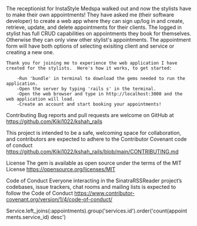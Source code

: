 The receptionist for InstaStyle Medspa walked out and now the stylists have to make their own appointments! They have asked me (their software developer) to create a web app where they can sign up/log in and create, retrieve, update, and delete appointments for their clients. The logged in stylist has full CRUD capabilities on  appointments they book for themselves. Otherwise they can only view other stylist's appointments. The appointment form will have both options of selecting exisiting client and service or creating a new one.  

	Thank you for joining me to experience the web application I have created for the stylists.  Here's how it works, to get started:

		-Run 'bundle' in terminal to download the gems needed to run the application. 
		-Open the server by typing 'rails s' in the terminal.
		-Open the web browser and type in http://localhost:3000 and the web application will load.
		-Create an account and start booking your appointments! 

Contributing Bug reports and pull requests are welcome on GitHub at https://github.com/Kiki1022/kshah_rails 

This project is intended to be a safe, welcoming space for collaboration, and contributors are expected to adhere to the Contributor Covenant code of conduct https://github.com/Kiki1022/kshah_rails/blob/main/CONTRIBUTING.md

License The gem is available as open source under the terms of the MIT License https://opensource.org/licenses/MIT

Code of Conduct Everyone interacting in the SinatraRSSReader project’s codebases, issue trackers, chat rooms and mailing lists is expected to follow the Code of Conduct https://www.contributor-covenant.org/version/1/4/code-of-conduct/

Service.left_joins(:appointments).group('services.id').order('count(appointments.service_id) desc')